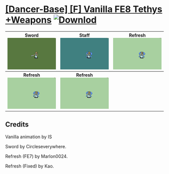# [\[Dancer-Base\] \[F\] Vanilla FE8 Tethys +Weapons](./) [![Downlod](https://img.shields.io/badge/Download--red?style=social&logo=github)](https://minhaskamal.github.io/DownGit/#/home?url=https://github.com/Klokinator/FE-Repo/tree/main/Battle%20Animations%2FBards%2C%20Dancers%2C%20Suppliers%2C%20Misc%2F%5BDancer-Base%5D%20%5BF%5D%20Vanilla%20FE8%20Tethys%20%2BWeapons)

| <b>Sword</b><br/><img alt="Sword animation" src="./1.%20Sword/Sword.gif"/> | <b>Staff</b><br/><img alt="Staff animation" src="./7.%20Staff/Staff.gif"/> | <b>Refresh</b><br/><img alt="Refresh animation" src="./8.%20Refresh/Refresh.gif"/> |
| :---: | :---: | :---: |
| <b>Refresh</b><br/><img alt="Refresh animation" src="./8.%20Refresh%20(FE7)/Refresh.gif"/> | <b>Refresh</b><br/><img alt="Refresh animation" src="./8.%20Refresh%20(Fixed)/Refresh.gif"/> |

## Credits

Vanilla animation by IS

Sword by Circleseverywhere.

Refresh (FE7) by Marlon0024.

Refresh (Fixed) by Kao.

